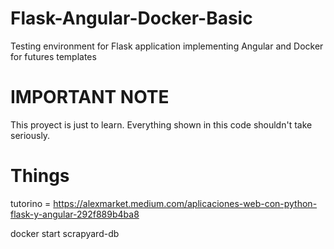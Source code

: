 # Flask-Angular-Docker-Basic
Testing environment for Flask application implementing Angular and Docker for futures templates

# IMPORTANT NOTE
This proyect is just to learn. Everything shown in this code shouldn't take seriously.

# Things

tutorino = https://alexmarket.medium.com/aplicaciones-web-con-python-flask-y-angular-292f889b4ba8

docker start scrapyard-db
